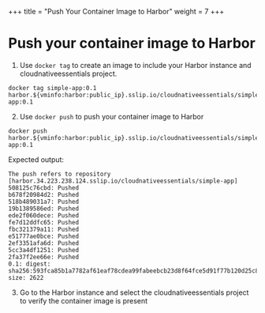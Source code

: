 +++
title = "Push Your Container Image to Harbor"
weight = 7
+++

# Push your container image to Harbor

1. Use `docker tag` to create an image to include your Harbor instance and cloudnativeessentials project.
```ctr:harbor
docker tag simple-app:0.1 harbor.${vminfo:harbor:public_ip}.sslip.io/cloudnativeessentials/simple-app:0.1
```
2. Use `docker push` to push your container image to Harbor

```ctr:harbor
docker push harbor.${vminfo:harbor:public_ip}.sslip.io/cloudnativeessentials/simple-app:0.1
```

Expected output:
```shell
The push refers to repository [harbor.34.223.238.124.sslip.io/cloudnativeessentials/simple-app]
508125c76cbd: Pushed 
b678f20984d2: Pushed 
518b489031a7: Pushed 
19b1389586ed: Pushed 
ede2f060dece: Pushed 
fe7d12ddfc65: Pushed 
fbc321379a11: Pushed 
e51777ae0bce: Pushed 
2ef3351afa6d: Pushed 
5cc3a4df1251: Pushed 
2fa37f2ee66e: Pushed 
0.1: digest: sha256:593fca85b1a7782af61eaf78cdea99fabeebcb23d8f64fce5d91f77b120d25c8 size: 2622
```

3. Go to the Harbor instance and select the cloudnativeessentials project to verify the container image is present

